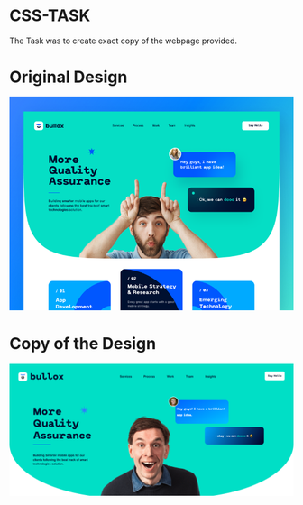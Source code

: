 # CSS-TASK
The Task was to create exact copy of the webpage provided.


# Original Design

<img src="Screenshots/4.png" width=700px>

# Copy of the Design

<img src="Screenshots/Screenshot (330).png" width=1000px>
